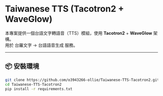 # Taiwanese TTS (Tacotron2 + WaveGlow)

本專案提供一個台語文字轉語音（TTS）模組，使用 **Tacotron2** + **WaveGlow** 架構。  
用於 台羅文字 -> 台語語音生成 服務。

---

## 📦 安裝環境

```bash
git clone https://github.com/o3943266-ollie/Taiwanese-TTS-Tacotron2.git
cd Taiwanese-TTS-Tacotron2
pip install -r requirements.txt
